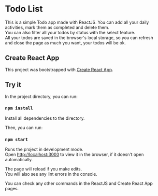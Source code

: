 # Todo List

This is a simple Todo app made with ReactJS. You can add all your daily activities, mark them as completed and delete them.\
You can also filter all your todos by status with the select feature.\
All your todos are saved in the browser's local storage, so you can refresh and close the page as much you want, your todos will be ok.

## Create React App

This project was bootstrapped with [Create React App](https://github.com/facebook/create-react-app).

## Try it

In the project directory, you can run:

### `npm install`

Install all dependencies to the directory.

Then, you can run:

### `npm start`

Runs the project in development mode.\
Open [http://localhost:3000](http://localhost:3000) to view it in the browser, if it doesn't open automatically.

The page will reload if you make edits.\
You will also see any lint errors in the console.

You can check any other commands in the ReactJS and Create React App pages.
